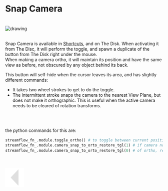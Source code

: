 
# Snap Camera
<br>
<img src="../../media/gif/Camera Snap Demo.gif" alt="drawing" align="center" width="1200"/><br><br>


Snap Camera is available in [Shortcuts](), and on The Disk.
When activating it from The Disc, it will perform the toggle, and spawn a duplicate of the button from The Disk right under the mouse.<br>
When making a camera ortho, it will maintain its position and have the same view as before, not obscured by any object behind its back.<br>

This button will self-hide when the cursor leaves its area, and has slightly different commands:
  * It takes two wheel strokes to get to do the toggle.
  * The intermittent stroke snaps the camera to the nearest View Plane, but does not make it orthographic. This is useful when the active camera needs to be cleared of rotation transforms.
<br>
<br>

the python commands for this are:

```python
streamflow_fn_.module.toggle_ortho() # to toggle between current position and snapped ortho
streamflow_fn_.module.camera_snap_to_orto_restore_tgl(1) # if camera not ortho, nor snapped to a view, snap, if snapped, make ortho
streamflow_fn_.module.camera_snap_to_orto_restore_tgl(0) # of ortho, restore to snapped, if snapped, restore to original position
```
<br>
<br>



<a href="../../README.md#snap-camera">
    <img src="../../media/icons/Arrow_v2_LEFT.png" alt="BackArrow" height="60">
</a>